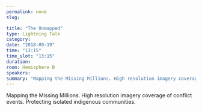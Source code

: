 ```yaml
---
permalink: none
slug:

title: "The Unmapped"
type: Lightning Talk
category:
date: "2018-09-19"
time: "13:15"
time_slot: "13:15"
duration:
room: Hemisphere B
speakers:
summary: "Mapping the Missing Millions. High resolution imagery coverage of conflict events. Protecting isolated indigenous communities."
---
```

Mapping the Missing Millions. High resolution imagery coverage of conflict events. Protecting isolated indigenous communities.
